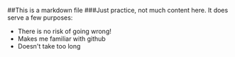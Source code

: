 ##This is a markdown file
###Just practice, not much content here. It does serve a few purposes:
* There is no risk of going wrong!
* Makes me familiar with github
* Doesn't take too long
